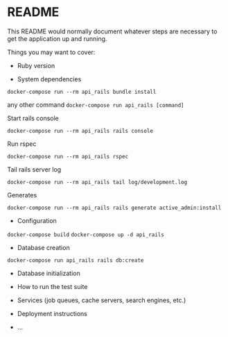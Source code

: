 # README

This README would normally document whatever steps are necessary to get the
application up and running.

Things you may want to cover:

* Ruby version

* System dependencies

```
docker-compose run --rm api_rails bundle install
```

any other command
`docker-compose run api_rails [command]`

Start rails console
```
docker-compose run --rm api_rails rails console
```

Run rspec
```
docker-compose run --rm api_rails rspec
```

Tail rails server log
```
docker-compose run --rm api_rails tail log/development.log
```

Generates
```
docker-compose run --rm api_rails rails generate active_admin:install
```

* Configuration

`docker-compose build`
`docker-compose up -d api_rails`

* Database creation

`docker-compose run api_rails rails db:create`

* Database initialization

* How to run the test suite

* Services (job queues, cache servers, search engines, etc.)

* Deployment instructions

* ...
